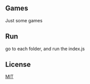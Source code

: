 ## Games
Just some games

## Run
go to each folder, and run the index.js

## License
[MIT](https://choosealicense.com/licenses/mit/)
